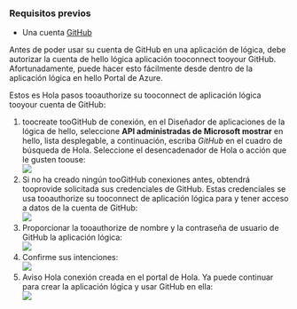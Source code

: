 ### <a name="prerequisites"></a>Requisitos previos
* Una cuenta [GitHub](http://GitHub.com) 

Antes de poder usar su cuenta de GitHub en una aplicación de lógica, debe autorizar la cuenta de hello lógica aplicación tooconnect tooyour GitHub. Afortunadamente, puede hacer esto fácilmente desde dentro de la aplicación lógica en hello Portal de Azure. 

Estos es Hola pasos tooauthorize su tooconnect de aplicación lógica tooyour cuenta de GitHub:

1. toocreate tooGitHub de conexión, en el Diseñador de aplicaciones de la lógica de hello, seleccione **API administradas de Microsoft mostrar** en hello, lista desplegable, a continuación, escriba *GitHub* en el cuadro de búsqueda de Hola. Seleccione el desencadenador de Hola o acción que le gusten toouse:  
   ![](./media/connectors-create-api-github/github-1.png)
2. Si no ha creado ningún tooGitHub conexiones antes, obtendrá tooprovide solicitada sus credenciales de GitHub. Estas credenciales se usa tooauthorize su tooconnect de aplicación lógica para y tener acceso a datos de la cuenta de GitHub:  
   ![](./media/connectors-create-api-github/github-2.png)
3. Proporcionar la tooauthorize de nombre y la contraseña de usuario de GitHub la aplicación lógica:  
   ![](./media/connectors-create-api-github/github-3.png)   
4. Confirme sus intenciones:  
   ![](./media/connectors-create-api-github/github-4.png)   
5. Aviso Hola conexión creada en el portal de Hola. Ya puede continuar para crear la aplicación lógica y usar GitHub en ella:   
   ![](./media/connectors-create-api-github/github-5.png)   

